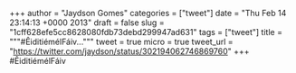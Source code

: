 
+++
author = "Jaydson Gomes"
categories = ["tweet"]
date = "Thu Feb 14 23:14:13 +0000 2013"
draft = false
slug = "1cff628efe5cc8628080fdb73debd299947ad631"
tags = ["tweet"]
title = """#ÊiditiémélFáiv..."""
tweet = true
micro = true
tweet_url = "https://twitter.com/jaydson/status/302194062746869760"
+++
#ÊiditiémélFáiv
